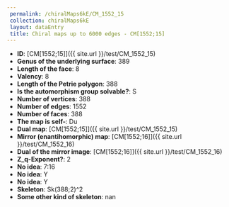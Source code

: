 ```yaml
--- 
 permalink: /chiralMaps6kE/CM_1552_15 
 collection: chiralMaps6kE
 layout: dataEntry
 title: Chiral maps up to 6000 edges - CM[1552;15]
---
```


- **ID**: [CM[1552;15]]({{ site.url }}/test/CM_1552_15)
- **Genus of the underlying surface**: 389
- **Length of the face**: 8
- **Valency**: 8
- **Length of the Petrie polygon**: 388
- **Is the automorphism group solvable?**: S
- **Number of vertices**: 388
- **Number of edges**: 1552
- **Number of faces**: 388
- **The map is self-**: Du
- **Dual map**: [CM[1552;15]]({{ site.url }}/test/CM_1552_15)
- **Mirror (enantihomorphic) map**: [CM[1552;16]]({{ site.url }}/test/CM_1552_16)
- **Dual of the mirror image**: [CM[1552;16]]({{ site.url }}/test/CM_1552_16)
- **Z_q-Exponent?**: 2
- **No idea**:  7:16
- **No idea**: Y
- **No idea**: Y
- **Skeleton**: Sk(388;2)^2
- **Some other kind of skeleton**: nan
